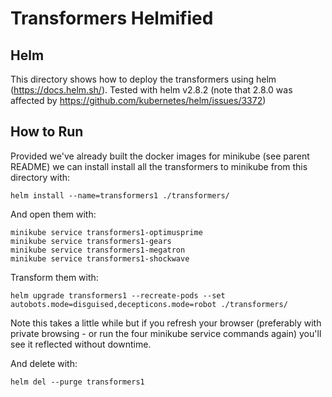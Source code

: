 # Transformers Helmified

## Helm

This directory shows how to deploy the transformers using helm (https://docs.helm.sh/). Tested with helm v2.8.2 (note that 2.8.0 was affected by https://github.com/kubernetes/helm/issues/3372)

## How to Run

Provided we've already built the docker images for minikube (see parent README) we can install install all the transformers to minikube from this directory with:

`helm install --name=transformers1 ./transformers/`

And open them with:

`minikube service transformers1-optimusprime`<br/>
`minikube service transformers1-gears`<br/>
`minikube service transformers1-megatron`<br/>
`minikube service transformers1-shockwave`<br/>

Transform them with:

`helm upgrade transformers1 --recreate-pods --set autobots.mode=disguised,decepticons.mode=robot ./transformers/` <br/>

Note this takes a little while but if you refresh your browser (preferably with private browsing - or run the four minikube service commands again) you'll see it reflected without downtime.

And delete with:

`helm del --purge transformers1`